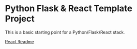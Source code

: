 # Python Flask & React Template Project

This is a basic starting point for a Python/Flask/React stack.

[React Readme](/README.react.md)